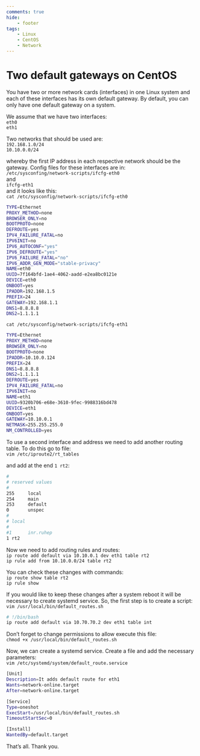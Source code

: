 ```yaml
---
comments: true
hide:
    - footer
tags:
    - Linux
    - CentOS
    - Network
---
```

# Two default gateways on CentOS

You have two or more network cards (interfaces) in one Linux system and each of these interfaces has its own default gateway. By default, you can only have one default gateway on a system.

We assume that we have two interfaces:  
`eth0`  
`eth1`

Two networks that should be used are:  
`192.168.1.0/24`  
`10.10.0.0/24`

whereby the first IP address in each respective network should be the gateway. Config files for these interfaces are in:  
`/etc/sysconfing/network-scripts/ifcfg-eth0`  
and  
`ifcfg-eth1`  
and it looks like this:  
`cat /etc/sysconfig/network-scripts/ifcfg-eth0`

``` bash
TYPE=Ethernet
PROXY_METHOD=none
BROWSER_ONLY=no
BOOTPROTO=none
DEFROUTE=yes
IPV4_FAILURE_FATAL=no
IPV6INIT=no
IPV6_AUTOCONF="yes"
IPV6_DEFROUTE="yes"
IPV6_FAILURE_FATAL="no"
IPV6_ADDR_GEN_MODE="stable-privacy"
NAME=eth0
UUID=7f164bfd-1ae4-4062-aadd-e2ea8bc0121e
DEVICE=eth0
ONBOOT=yes
IPADDR=192.168.1.5
PREFIX=24
GATEWAY=192.168.1.1
DNS1=8.8.8.8
DNS2=1.1.1.1
```

`cat /etc/sysconfig/network-scripts/ifcfg-eth1`

``` bash
TYPE=Ethernet
PROXY_METHOD=none
BROWSER_ONLY=no
BOOTPROTO=none
IPADDR=10.10.0.124
PREFIX=24
DNS1=8.8.8.8
DNS2=1.1.1.1
DEFROUTE=yes
IPV4_FAILURE_FATAL=no
IPV6INIT=no
NAME=eth1
UUID=9320b706-e68e-3610-9fec-9988316bd478
DEVICE=eth1
ONBOOT=yes
GATEWAY=10.10.0.1
NETMASK=255.255.255.0
NM_CONTROLLED=yes
```

To use a second interface and address we need to add another routing table. To do this go to file:  
`vim /etc/iproute2/rt_tables`

and add at the end `1 rt2`:

``` bash
#
# reserved values
#
255     local
254     main
253     default
0       unspec
#
# local
#
#1      inr.ruhep
1 rt2
```

Now we need to add routing rules and routes:  
`ip route add default via 10.10.0.1 dev eth1 table rt2`  
`ip rule add from 10.10.0.0/24 table rt2`

You can check these changes with commands:  
`ip route show table rt2`  
`ip rule show`

If you would like to keep these changes after a system reboot it will be necessary to create systemd service. So, the first step is to create a script:  
`vim /usr/local/bin/default_routes.sh`

``` bash
# !/bin/bash
ip route add default via 10.70.70.2 dev eth1 table int
```

Don’t forget to change permissions to allow execute this file:  
`chmod +x /usr/local/bin/default_routes.sh`

Now, we can create a systemd service. Create a file and add the necessary parameters:  
`vim /etc/systemd/system/default_route.service`

``` bash
[Unit]
Description=It adds default route for eth1
Wants=network-online.target
After=network-online.target

[Service]
Type=oneshot
ExecStart=/usr/local/bin/default_routes.sh
TimeoutStartSec=0

[Install]
WantedBy=default.target
```

That’s all. Thank you.

